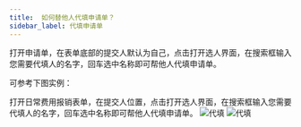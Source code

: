 ```yaml
---
title:  如何替他人代填申请单？
sidebar_label: 代填申请单
--- 
```


 打开申请单，在表单底部的提交人默认为自己，点击打开选人界面，在搜索框输入您需要代填人的名字，回车选中名称即可帮他人代填申请单。

 可参考下图实例：

 打开日常费用报销表单，在提交人位置，点击打开选人界面，在搜索框输入您需要代填人的名字，回车选中名称即可帮他人代填申请单。
 ![代填](/assets/workflow/replace.png)
 ![代填](/assets/workflow/replace_choose.png)